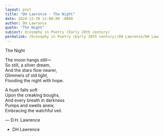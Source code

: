 ```yaml
---
layout: post
title: "DH Lawrence - The Night"
date: 2024-12-30 12:00:00 -0000
author: DH Lawrence
quote: "The Night"
subject: Ecosophy in Poetry (Early 20th century)
permalink: /Ecosophy in Poetry (Early 20th century)/DH Lawrence/DH Lawrence - The Night
---
```


The Night

The moon hangs still—  
So still, a silver dream,  
And the stars flow nearer,  
Glimmers of old light,  
Flooding the night with hope.

A hush falls soft  
Upon the creaking boughs,  
And every breath in darkness  
Pumps and swells anew,  
Embracing the watchful veil.

— D.H. Lawrence

- DH Lawrence
